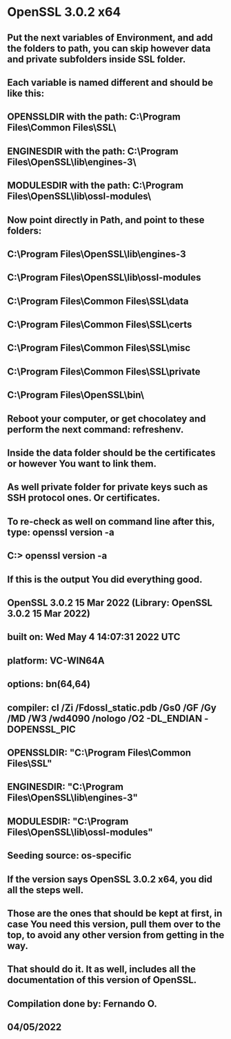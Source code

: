 # OpenSSL 3.0.2 x64

## Put the next variables of Environment, and add the folders to path, you can skip however data and private subfolders inside SSL folder.

## Each variable is named different and should be like this:

## OPENSSLDIR with the path: C:\Program Files\Common Files\SSL\
## ENGINESDIR with the path: C:\Program Files\OpenSSL\lib\engines-3\
## MODULESDIR with the path: C:\Program Files\OpenSSL\lib\ossl-modules\

## Now point directly in Path, and point to these folders:

## C:\Program Files\OpenSSL\lib\engines-3
## C:\Program Files\OpenSSL\lib\ossl-modules
## C:\Program Files\Common Files\SSL\data
## C:\Program Files\Common Files\SSL\certs
## C:\Program Files\Common Files\SSL\misc
## C:\Program Files\Common Files\SSL\private
## C:\Program Files\OpenSSL\bin\

## Reboot your computer, or get chocolatey and perform the next command: refreshenv.
## Inside the data folder should be the certificates or however You want to link them.
## As well private folder for private keys such as SSH protocol ones. Or certificates.
## To re-check as well on command line after this, type: openssl version -a

## C:\> openssl version -a

## If this is the output You did everything good.
 
## OpenSSL 3.0.2 15 Mar 2022 (Library: OpenSSL 3.0.2 15 Mar 2022)

## built on: Wed May 4 14:07:31 2022 UTC
## platform: VC-WIN64A
## options: bn(64,64)
## compiler: cl /Zi /Fdossl_static.pdb /Gs0 /GF /Gy /MD /W3 /wd4090 /nologo /O2 -DL_ENDIAN -DOPENSSL_PIC
## OPENSSLDIR: "C:\Program Files\Common Files\SSL"
## ENGINESDIR: "C:\Program Files\OpenSSL\lib\engines-3"
## MODULESDIR: "C:\Program Files\OpenSSL\lib\ossl-modules"
## Seeding source: os-specific

## If the version says OpenSSL 3.0.2 x64, you did all the steps well.
## Those are the ones that should be kept at first, in case You need this version, pull them over to the top, to avoid any other version from getting in the way.
## That should do it. It as well, includes all the documentation of this version of OpenSSL.

## Compilation done by: Fernando O.
## 04/05/2022
